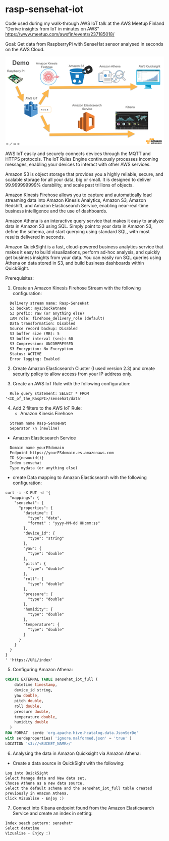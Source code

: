 # rasp-sensehat-iot
Code used during my walk-through AWS IoT talk at the AWS Meetup Finland "Derive insights from IoT in minutes on AWS"
https://www.meetup.com/awsfin/events/237185018/

Goal:
Get data from RaspberryPi with SenseHat sensor analysed in seconds on the AWS Cloud.


![Demo](https://github.com/adhorn/rasp-sensehat-iot/blob/master/pics/demo.png)


AWS IoT easily and securely connects devices through the MQTT and HTTPS protocols. The IoT Rules Engine continuously processes incoming messages, enabling your devices to interact with other AWS services.

Amazon S3 is object storage that provides you a highly reliable, secure, and scalable storage for all your data, big or small. It is designed to deliver 99.999999999% durability, and scale past trillions of objects.

Amazon Kinesis Firehose allows you to capture and automatically load streaming data into Amazon Kinesis Analytics, Amazon S3, Amazon Redshift, and Amazon Elasticsearch Service, enabling near-real-time business intelligence and the use of dashboards.

Amazon Athena is an interactive query service that makes it easy to analyze data in Amazon S3 using SQL. Simply point to your data in Amazon S3, define the schema, and start querying using standard SQL, with most results delivered in seconds.

Amazon QuickSight is a fast, cloud-powered business analytics service that makes it easy to build visualizations, perform ad-hoc analysis, and quickly get business insights from your data. You can easily run SQL queries using Athena on data stored in S3, and build business dashboards within QuickSight.

Prerequisites:
1. Create an Amazon Kinesis Firehose Stream with the following configuration: 
```
  Delivery stream name: Rasp-SenseHat
  S3 bucket: mys3bucketname
  S3 prefix: raw (or anything else)
  IAM role: firehose_delivery_role (default)
  Data transformation: Disabled
  Source record backup: Disabled
  S3 buffer size (MB): 5
  S3 buffer interval (sec): 60
  S3 Compression: UNCOMPRESSED
  S3 Encryption: No Encryption
  Status: ACTIVE
  Error logging: Enabled
```

2. Create Amazon Elasticsearch Cluster (I used version 2.3) and create security policy to allow access from your IP address only.

3. Create an AWS IoT Rule with the following configuration: 
```
  Rule query statement: SELECT * FROM '<ID_of_the_RaspPI>/sensehat/data'
```

4. Add 2 filters to the AWS IoT Rule:
   * Amazon Kinesis Firehose
```
  Stream name Rasp-SenseHat
  Separator \n (newline)
```
   * Amazon Elasticsearch Service
```
  Domain name yourESdomain
  Endpoint https://yourESdomain.es.amazonaws.com
  ID ${newuuid()}
  Index sensehat
  Type mydata (or anything else)
```

  * create Data mapping to Amazon Elasticsearch with the following configuration:
```
curl -i -X PUT -d '{
  "mappings": {
    "sensehat": {
      "properties": {
        "datetime": {
          "type": "date",
          "format" : "yyyy-MM-dd HH:mm:ss"
        },
        "device_id": {
          "type": "string"
        },
        "yaw": {
          "type": "double"
        },
        "pitch": {
          "type": "double"
        },
        "roll": {
          "type": "double"
        },
        "pressure": {
          "type": "double"
        },
        "humidity": {
          "type": "double"
        },
        "temperature": {
          "type": "double"
        }
      }
    }
  }
}
' 'https://URL/index'
```


5. Configuring Amazon Athena:

```sql
CREATE EXTERNAL TABLE sensehat_iot_full (
    datetime timestamp,
    device_id string,
    yaw double,
    pitch double,
    roll double,
    pressure double,
    temperature double,
    humidity double
  )
ROW FORMAT  serde 'org.apache.hive.hcatalog.data.JsonSerDe'
with serdeproperties( 'ignore.malformed.json' = 'true' )
LOCATION 's3://<BUCKET_NAME>/'
```

6. Analysing the data in Amazon Quicksight via Amazon Athena:
  * Create a data source in QuickSight with the following:
```
Log into QuickSight
Select Manage data and New data set.
Choose Athena as a new data source.
Select the default schema and the sensehat_iot_full table created previously in Amazon Athena.
Click Vizualise - Enjoy :)
```

7. Connect into Kibana endpoint found from the Amazon Elasticsearch Service and create an index in setting:
```
Index seach pattern: sensehat*
Select datetime
Vizualise - Enjoy :)
```



